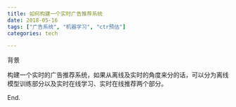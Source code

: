 ```yaml
---
title: 如何构建一个实时广告推荐系统
date: 2018-05-16
tags: ["广告系统", "机器学习", "ctr预估"]
categories: tech

---
```




背景

构建一个实时的广告推荐系统，如果从离线及实时的角度来分的话，可以分为离线模型训练部分以及实时在线学习、实时在线推荐两个部分。





End.